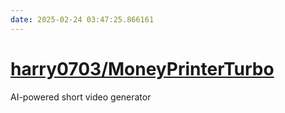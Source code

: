 ```yaml
---
date: 2025-02-24 03:47:25.866161
---
```


# [harry0703/MoneyPrinterTurbo](https://github.com/harry0703/MoneyPrinterTurbo)

AI-powered short video generator
